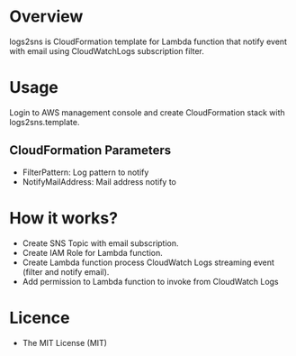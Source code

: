 # Overview
logs2sns is CloudFormation template for Lambda function 
that notify event with email using CloudWatchLogs subscription filter.

# Usage
Login to AWS management console and create CloudFormation stack with logs2sns.template.

## CloudFormation Parameters
- FilterPattern: Log pattern to notify
- NotifyMailAddress: Mail address notify to

# How it works?
- Create SNS Topic with email subscription.
- Create IAM Role for Lambda function.
- Create Lambda function process CloudWatch Logs streaming event (filter and notify email).
- Add permission to Lambda function to invoke from CloudWatch Logs

# Licence
- The MIT License (MIT)
